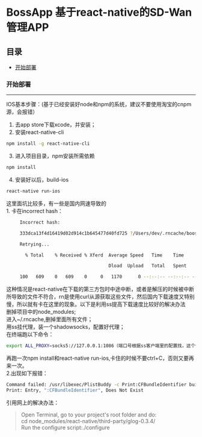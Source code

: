 BossApp 基于react-native的SD-Wan管理APP
===========
## 目录
* [开始部署](#开始部署)

### 开始部署
----------- 
 IOS基本步骤：(基于已经安装好node和npm的系统，建议不要使用淘宝的cnpm源，会报错）
  1. 去app store下载xcode，并安装；
  2. 安装react-native-cli
  
```Bash
npm install -g react-native-cli
```
  3. 进入项目目录，npm安装所需依赖
```Bash
npm install 
```
  4. 安装好以后，build-ios
  
```Bash
react-native run-ios
```
   这里面坑比较多，有一些是国内网速导致的</br>
      1. 卡在incorrect hash：
    
 ```Bash
      Incorrect hash:

      333dca13f4d16419d02d914c1b645477d40fd725 ?/Users/dev/.rncache/boost_1_63_0.tar.gz

      Retrying...

        % Total    % Received % Xferd  Average Speed   Time    Time     Time  Current

                                       Dload  Upload   Total   Spent    Left  Speed

      100   609    0   609    0     0   1170      0 --:--:-- --:--:-- --:--:--  1168
 ```
   这种情况是react-native在下载的第三方包时中途中断，或者是解压的时候被中断所导致的文件不符合，rn是使用curl从源获取这些文件，然后国内下载速度又特别慢，所以就有卡在这里的现象。以下是利用ss提高下载速度比较好的解决办法</br>
     删掉项目中的node_modules;</br>
     进入~/.rncache,删掉里面所有文件；</br>
     用ss挂代理，装一个shadowsocks，配置好代理；</br>
     在终端跑以下命令：</br>
     
```Bash
export ALL_PROXY=socks5://127.0.0.1:1086（端口号根据ss客户端里的配置找，这个命令是临时的，终端重启后要再跑一次）
```
   再跑一次npm install和react-native run-ios,卡住的时候不要ctrl+C，否则又要再来一次。</br>
 2.出现如下报错：
 ```Bash
 Command failed: /usr/libexec/PlistBuddy -c Print:CFBundleIdentifier build/Build/Products/Debug-iphonesimulator/roam.app/Info.plist
Print: Entry, ":CFBundleIdentifier", Does Not Exist
 ```
 引用网上的解决办法：
>Open Terminal, go to your project's root folder and do:</br>
>cd node_modules/react-native/third-party/glog-0.3.4/</br>
> Run the configure script:./configure</br>

     
     

